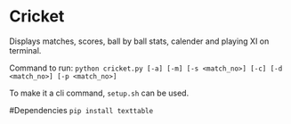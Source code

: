 # Cricket
Displays matches, scores, ball by ball stats, calender and playing XI on terminal.

Command to run:
```python cricket.py [-a] [-m] [-s <match_no>] [-c] [-d <match_no>] [-p <match_no>]```

To make it a cli command, `setup.sh` can be used.

#Dependencies
`pip install texttable`
